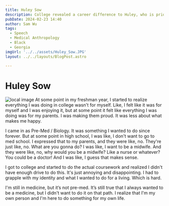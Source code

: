 ```yaml
---
title: Huley Sow
description: College revealed a career difference to Huley, who is prioritizing discovery over approval.
pubDate: 2024-02-23 14:40
author: Sam Wu
tags:
  - Speech
  - Medical Anthropology
  - Black
  - Georgia
imgUrl: '../../assets/Huley_Sow.JPG'
layout: ../../layouts/BlogPost.astro

---
```

# Huley Sow

![local image](../../assets/Huley_Sow.JPG)
At some point in my freshman year, I started to realize everything I was doing in college wasn't for myself. Like, I felt like it was for myself and I was enjoying it, but at some point it felt like everything I was doing was for my parents. I was making them proud. It was less about what makes me happy. 

I came in as Pre-Med / Biology. It was something I wanted to do since forever. But at some point in high school, I was like, I don't want to go to med school. I expressed that to my parents, and they were like, no. They're just like, no. What are you gonna do? I was like, I want to be a midwife. And they were like, no, why would you be a midwife? Like a nurse or whatever? You could be a doctor! And I was like, I guess that makes sense.

I got to college and started to do the actual coursework and realized I didn't have enough drive to do this. It's just annoying and disappointing. I had to grapple with my identity and what I wanted to do for a living. Which is hard. 

I'm still in medicine, but it’s not pre-med. It’s still true that I always wanted to be a medicine, but I didn't want to do it on that path. I realize that I'm my own person and I'm here to do something for my own life. 
